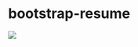 bootstrap-resume
================
<img src='http://mkallen.github.io/bootstrap-resume/img/screenshot_main.png' />
